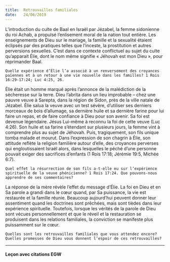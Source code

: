 ```yaml
---
title:  Retrouvailles familiales
date:   24/06/2019
---
```


L’introduction du culte de Baal en Israël par Jézabel, la femme sidonienne du roi Achab, a propulsé l’enlisement moral de la nation tout entière. Les enseignements de Dieu sur le mariage, la famille et la sexualité étaient éclipsés par des pratiques telles que l’inceste, la prostitution et autres perversions sexuelles. C’est dans ce contexte conflictuel au sujet du culte qu’apparait Élie, dont le nom même signifie « Jéhovah est mon Dieu », pour réprimander Baal.

`Quelle expérience d’Élie l’a associé à un renversement des croyances païennes et à un retour à une vie nouvelle dans les familles? 1 Rois 16:29-17:24; Luc 4:25, 26.`

Élie était un homme marqué après l’annonce de la malédiction de la sècheresse sur la terre. Dieu l’abrita dans un lieu improbable – chez une pauvre veuve à Sarepta, dans la région de Sidon, près de la ville natale de Jézabel. Élie salua la veuve avec un test sévère, d’utiliser ses derniers morceaux de bois d’allumage, sa dernière huile et sa dernière farine pour lui faire un repas, et de faire confiance à Dieu pour son avenir. Sa foi est devenue légendaire. Jésus Lui-même à reconnu la foi de cette veuve (Luc 4:26). Son huile et sa farine s’étendant sur plusieurs jours, la femme vint à comprendre plus au sujet de Jéhovah. Puis, tragiquement, son fils unique tomba malade et mourut. Dans l’expression de son chagrin à Élie, son attitude reflète la religion familière autour d’elle, des croyances perverses qui engloutissaient Israël alors, dans lesquelles le péché d’une personne pouvait exiger des sacrifices d’enfants (1 Rois 17:18; Jérémie 19:5, Michée 6:7).

`Quel effet la résurrection de son fils a-t-elle eu sur l’expérience spirituelle de la veuve phénicienne? 1 Rois 17:24. Que pouvons-nous apprendre de ses commentaires?`

La réponse de la mère révèle l’effet du message d’Élie. La foi en Dieu et en Sa parole a grandi dans le cœur quand, par Sa puissance, la vie est restaurée et la famille réunie. Beaucoup aujourd’hui peuvent donner leur assentiment quand les doctrines sont prêchées, mais sont tièdes dans leur expérience spirituelle. Toutefois, lorsque les vérités de la parole de Dieu sont vécues personnellement et que le réveil et la restauration se produisent dans les relations familiales, la conviction se manifeste plus puissamment sur le cœur.

`Quelles sont les retrouvailles familiales que vous attendez encore? Quelles promesses de Dieu vous donnent l’espoir de ces retrouvailles?`

---

#### Leçon avec citations EGW